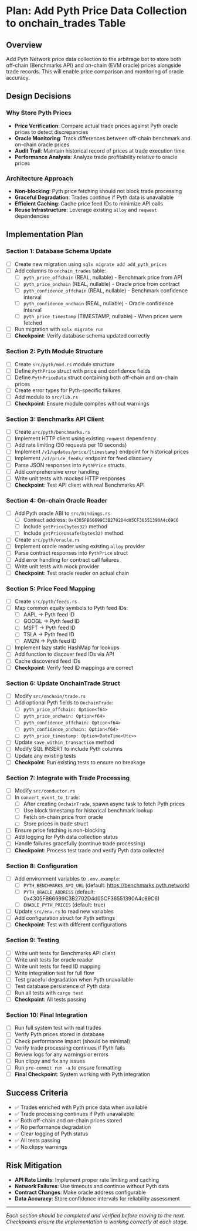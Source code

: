 # Plan: Add Pyth Price Data Collection to onchain_trades Table

## Overview

Add Pyth Network price data collection to the arbitrage bot to store both off-chain (Benchmarks API) and on-chain (EVM oracle) prices alongside trade records. This will enable price comparison and monitoring of oracle accuracy.

## Design Decisions

### Why Store Pyth Prices

- **Price Verification**: Compare actual trade prices against Pyth oracle prices to detect discrepancies
- **Oracle Monitoring**: Track differences between off-chain benchmark and on-chain oracle prices  
- **Audit Trail**: Maintain historical record of prices at trade execution time
- **Performance Analysis**: Analyze trade profitability relative to oracle prices

### Architecture Approach

- **Non-blocking**: Pyth price fetching should not block trade processing
- **Graceful Degradation**: Trades continue if Pyth data is unavailable
- **Efficient Caching**: Cache price feed IDs to minimize API calls
- **Reuse Infrastructure**: Leverage existing `alloy` and `reqwest` dependencies

## Implementation Plan

### Section 1: Database Schema Update

- [ ] Create new migration using `sqlx migrate add add_pyth_prices`
- [ ] Add columns to `onchain_trades` table:
  - [ ] `pyth_price_offchain` (REAL, nullable) - Benchmark price from API
  - [ ] `pyth_price_onchain` (REAL, nullable) - Oracle price from contract
  - [ ] `pyth_confidence_offchain` (REAL, nullable) - Benchmark confidence interval
  - [ ] `pyth_confidence_onchain` (REAL, nullable) - Oracle confidence interval
  - [ ] `pyth_price_timestamp` (TIMESTAMP, nullable) - When prices were fetched
- [ ] Run migration with `sqlx migrate run`
- [ ] **Checkpoint**: Verify database schema updated correctly

### Section 2: Pyth Module Structure

- [ ] Create `src/pyth/mod.rs` module structure
- [ ] Define `PythPrice` struct with price and confidence fields
- [ ] Define `PythPriceData` struct containing both off-chain and on-chain prices
- [ ] Create error types for Pyth-specific failures
- [ ] Add module to `src/lib.rs`
- [ ] **Checkpoint**: Ensure module compiles without warnings

### Section 3: Benchmarks API Client

- [ ] Create `src/pyth/benchmarks.rs`
- [ ] Implement HTTP client using existing `reqwest` dependency
- [ ] Add rate limiting (30 requests per 10 seconds)
- [ ] Implement `/v1/updates/price/{timestamp}` endpoint for historical prices
- [ ] Implement `/v1/price_feeds/` endpoint for feed discovery
- [ ] Parse JSON responses into `PythPrice` structs
- [ ] Add comprehensive error handling
- [ ] Write unit tests with mocked HTTP responses
- [ ] **Checkpoint**: Test API client with real Benchmarks API

### Section 4: On-chain Oracle Reader

- [ ] Add Pyth oracle ABI to `src/bindings.rs`
  - [ ] Contract address: `0x4305FB66699C3B2702D4d05CF36551390A4c69C6`
  - [ ] Include `getPrice(bytes32)` method
  - [ ] Include `getPriceUnsafe(bytes32)` method
- [ ] Create `src/pyth/oracle.rs`
- [ ] Implement oracle reader using existing `alloy` provider
- [ ] Parse contract responses into `PythPrice` struct
- [ ] Add error handling for contract call failures
- [ ] Write unit tests with mock provider
- [ ] **Checkpoint**: Test oracle reader on actual chain

### Section 5: Price Feed Mapping

- [ ] Create `src/pyth/feeds.rs`
- [ ] Map common equity symbols to Pyth feed IDs:
  - [ ] AAPL → Pyth feed ID
  - [ ] GOOGL → Pyth feed ID  
  - [ ] MSFT → Pyth feed ID
  - [ ] TSLA → Pyth feed ID
  - [ ] AMZN → Pyth feed ID
- [ ] Implement lazy static HashMap for lookups
- [ ] Add function to discover feed IDs via API
- [ ] Cache discovered feed IDs
- [ ] **Checkpoint**: Verify feed ID mappings are correct

### Section 6: Update OnchainTrade Struct

- [ ] Modify `src/onchain/trade.rs`
- [ ] Add optional Pyth fields to `OnchainTrade`:
  - [ ] `pyth_price_offchain: Option<f64>`
  - [ ] `pyth_price_onchain: Option<f64>`
  - [ ] `pyth_confidence_offchain: Option<f64>`
  - [ ] `pyth_confidence_onchain: Option<f64>`
  - [ ] `pyth_price_timestamp: Option<DateTime<Utc>>`
- [ ] Update `save_within_transaction` method
- [ ] Modify SQL INSERT to include Pyth columns
- [ ] Update any existing tests
- [ ] **Checkpoint**: Run existing tests to ensure no breakage

### Section 7: Integrate with Trade Processing

- [ ] Modify `src/conductor.rs`
- [ ] In `convert_event_to_trade`:
  - [ ] After creating `OnchainTrade`, spawn async task to fetch Pyth prices
  - [ ] Use block timestamp for historical benchmark lookup
  - [ ] Fetch on-chain price from oracle
  - [ ] Store prices in trade struct
- [ ] Ensure price fetching is non-blocking
- [ ] Add logging for Pyth data collection status
- [ ] Handle failures gracefully (continue trade processing)
- [ ] **Checkpoint**: Process test trade and verify Pyth data collected

### Section 8: Configuration

- [ ] Add environment variables to `.env.example`:
  - [ ] `PYTH_BENCHMARKS_API_URL` (default: https://benchmarks.pyth.network)
  - [ ] `PYTH_ORACLE_ADDRESS` (default: 0x4305FB66699C3B2702D4d05CF36551390A4c69C6)
  - [ ] `ENABLE_PYTH_PRICES` (default: true)
- [ ] Update `src/env.rs` to read new variables
- [ ] Add configuration struct for Pyth settings
- [ ] **Checkpoint**: Test with different configurations

### Section 9: Testing

- [ ] Write unit tests for Benchmarks API client
- [ ] Write unit tests for oracle reader
- [ ] Write unit tests for feed ID mapping
- [ ] Write integration test for full flow
- [ ] Test graceful degradation when Pyth unavailable
- [ ] Test database persistence of Pyth data
- [ ] Run all tests with `cargo test`
- [ ] **Checkpoint**: All tests passing

### Section 10: Final Integration

- [ ] Run full system test with real trades
- [ ] Verify Pyth prices stored in database
- [ ] Check performance impact (should be minimal)
- [ ] Verify trade processing continues if Pyth fails
- [ ] Review logs for any warnings or errors
- [ ] Run clippy and fix any issues
- [ ] Run `pre-commit run -a` to ensure formatting
- [ ] **Final Checkpoint**: System working with Pyth integration

## Success Criteria

- ✅ Trades enriched with Pyth price data when available
- ✅ Trade processing continues if Pyth unavailable  
- ✅ Both off-chain and on-chain prices stored
- ✅ No performance degradation
- ✅ Clear logging of Pyth status
- ✅ All tests passing
- ✅ No clippy warnings

## Risk Mitigation

- **API Rate Limits**: Implement proper rate limiting and caching
- **Network Failures**: Use timeouts and continue without Pyth data
- **Contract Changes**: Make oracle address configurable
- **Data Accuracy**: Store confidence intervals for reliability assessment

---

_Each section should be completed and verified before moving to the next. Checkpoints ensure the implementation is working correctly at each stage._
